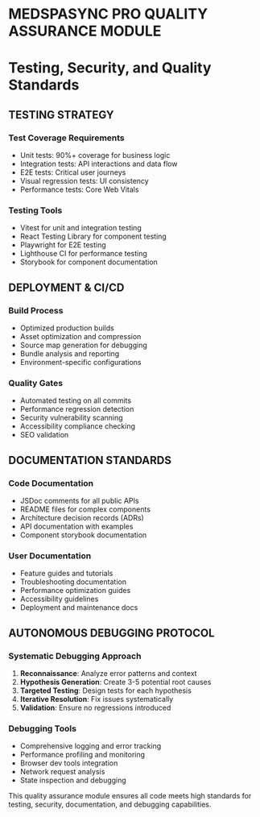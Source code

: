 # MEDSPASYNC PRO QUALITY ASSURANCE MODULE
# Testing, Security, and Quality Standards

## TESTING STRATEGY

### Test Coverage Requirements
- Unit tests: 90%+ coverage for business logic
- Integration tests: API interactions and data flow
- E2E tests: Critical user journeys
- Visual regression tests: UI consistency
- Performance tests: Core Web Vitals

### Testing Tools
- Vitest for unit and integration testing
- React Testing Library for component testing
- Playwright for E2E testing
- Lighthouse CI for performance testing
- Storybook for component documentation

## DEPLOYMENT & CI/CD

### Build Process
- Optimized production builds
- Asset optimization and compression
- Source map generation for debugging
- Bundle analysis and reporting
- Environment-specific configurations

### Quality Gates
- Automated testing on all commits
- Performance regression detection
- Security vulnerability scanning
- Accessibility compliance checking
- SEO validation

## DOCUMENTATION STANDARDS

### Code Documentation
- JSDoc comments for all public APIs
- README files for complex components
- Architecture decision records (ADRs)
- API documentation with examples
- Component storybook documentation

### User Documentation
- Feature guides and tutorials
- Troubleshooting documentation
- Performance optimization guides
- Accessibility guidelines
- Deployment and maintenance docs

## AUTONOMOUS DEBUGGING PROTOCOL

### Systematic Debugging Approach
1. **Reconnaissance**: Analyze error patterns and context
2. **Hypothesis Generation**: Create 3-5 potential root causes
3. **Targeted Testing**: Design tests for each hypothesis
4. **Iterative Resolution**: Fix issues systematically
5. **Validation**: Ensure no regressions introduced

### Debugging Tools
- Comprehensive logging and error tracking
- Performance profiling and monitoring
- Browser dev tools integration
- Network request analysis
- State inspection and debugging

This quality assurance module ensures all code meets high standards for testing, security, documentation, and debugging capabilities. 